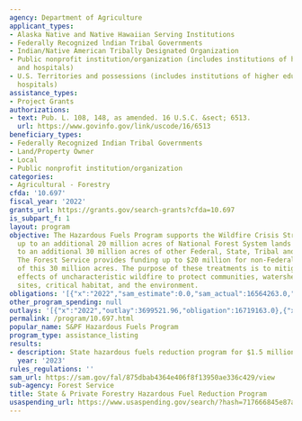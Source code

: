 ```yaml
---
agency: Department of Agriculture
applicant_types:
- Alaska Native and Native Hawaiian Serving Institutions
- Federally Recognized lndian Tribal Governments
- Indian/Native American Tribally Designated Organization
- Public nonprofit institution/organization (includes institutions of higher education
  and hospitals)
- U.S. Territories and possessions (includes institutions of higher education and
  hospitals)
assistance_types:
- Project Grants
authorizations:
- text: Pub. L. 108, 148, as amended. 16 U.S.C. &sect; 6513.
  url: https://www.govinfo.gov/link/uscode/16/6513
beneficiary_types:
- Federally Recognized Indian Tribal Governments
- Land/Property Owner
- Local
- Public nonprofit institution/organization
categories:
- Agricultural - Forestry
cfda: '10.697'
fiscal_year: '2022'
grants_url: https://grants.gov/search-grants?cfda=10.697
is_subpart_f: 1
layout: program
objective: The Hazardous Fuels Program supports the Wildfire Crisis Strategy to treat
  up to an additional 20 million acres of National Forest System lands and treat up
  to an additional 30 million acres of other Federal, State, Tribal and private lands.
  The Forest Service provides funding up to $20 million for non-Federal lands in support
  of this 30 million acres. The purpose of these treatments is to mitigate the adverse
  effects of uncharacteristic wildfire to protect communities, watersheds, sacred
  sites, critical habitat, and the environment.
obligations: '[{"x":"2022","sam_estimate":0.0,"sam_actual":16564263.0,"usa_spending_actual":16006190.5},{"x":"2023","sam_estimate":0.0,"sam_actual":20000000.0,"usa_spending_actual":19122094.01},{"x":"2024","sam_estimate":18000000.0,"sam_actual":0.0,"usa_spending_actual":15002036.37}]'
other_program_spending: null
outlays: '[{"x":"2022","outlay":3699521.96,"obligation":16719163.0},{"x":"2023","outlay":1199752.26,"obligation":19362237.0},{"x":"2024","outlay":814506.73,"obligation":14953323.71}]'
permalink: /program/10.697.html
popular_name: S&PF Hazardous Fuels Program
program_type: assistance_listing
results:
- description: State hazardous fuels reduction program for $1.5 million
  year: '2023'
rules_regulations: ''
sam_url: https://sam.gov/fal/875dbab4364e406f8f13950ae336c429/view
sub-agency: Forest Service
title: State & Private Forestry Hazardous Fuel Reduction Program
usaspending_url: https://www.usaspending.gov/search/?hash=717666845e87ab251f0a13193b0b218d
---
```

